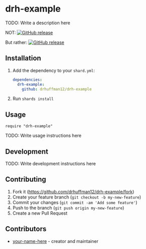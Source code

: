 # drh-example

TODO: Write a description here

NOT: [![GitHub release](https://img.shields.io/github/v/release/drhuffman12/drh-example?style=flat)](Drh::Example::VERSION)

But rather: [![GitHub release](https://img.shields.io/github/v/release/drhuffman12/drh-example?style=flat)](https://github.com/drhuffman12/drh-example/releases/latest)

## Installation

1. Add the dependency to your `shard.yml`:

   ```yaml
   dependencies:
     drh-example:
       github: drhuffman12/drh-example
   ```

2. Run `shards install`

## Usage

```crystal
require "drh-example"
```

TODO: Write usage instructions here

## Development

TODO: Write development instructions here

## Contributing

1. Fork it (<https://github.com/drhuffman12/drh-example/fork>)
2. Create your feature branch (`git checkout -b my-new-feature`)
3. Commit your changes (`git commit -am 'Add some feature'`)
4. Push to the branch (`git push origin my-new-feature`)
5. Create a new Pull Request

## Contributors

- [your-name-here](https://github.com/drhuffman12) - creator and maintainer
